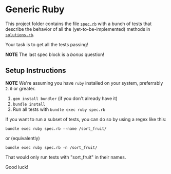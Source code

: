 # Generic Ruby

This project folder contains the file [`spec.rb`](https://github.com/ZeroCater/code-challenges/blob/master/generic-ruby/spec.rb) with a bunch of tests that describe the behavior of all the (yet-to-be-implemented) methods in [`solutions.rb`](https://github.com/ZeroCater/code-challenges/blob/master/generic-ruby/solutions.rb).

Your task is to get all the tests passing!

**NOTE** The last spec block is a _bonus_ question!

## Setup Instructions

**NOTE** We're assuming you have `ruby` installed on your system, preferrably
`2.0` or greater.

1. `gem install bundler` (if you don't already have it)
1. `bundle install`
1.  Run all tests with `bundle exec ruby spec.rb`

  If you want to run a subset of tests, you can do so by using a regex
  like this:

  ```
  bundle exec ruby spec.rb --name /sort_fruit/
  ```

  or (equivalently)

  ```
  bundle exec ruby spec.rb -n /sort_fruit/
  ```

  That would only run tests with "sort\_fruit" in their names.

Good luck!
